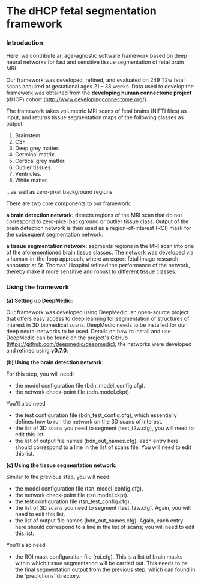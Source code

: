 # The dHCP fetal segmentation framework



### **Introduction**


Here, we contribute an age-agnostic software framework based
on deep neural networks for fast and sensitive tissue 
segmentation of fetal brain MRI. 

Our framework was developed, refined,
and evaluated on 249 T2w fetal scans acquired at gestational ages 21 – 38 weeks. Data used to develop the framework was obtained from the **developing human connectome project** 
(dHCP) cohort (http://www.developingconnectome.org/). 


The framework takes volumetric MRI scans of fetal brains (NIFTI files) as input, 
and returns tissue segmentation maps of the following classes as output:
1. Brainstem.
2. CSF.
3. Deep grey matter.
4. Germinal matrix.
5. Cortical grey matter.
6. Outlier tissues.
7. Ventricles.
8. White matter.

.. as well as zero-pixel background regions.


There are two core components to 
our framework:

**a brain detection network:** detects regions of the MRI scan that do not correspond to zero-pixel background or outlier 
tissue class. Output of the brain detection network is then used as a region-of-interest (ROI) mask for the subsequent segmentation network.

**a tissue segmentation network:** segments regions in the MRI scan into one of the aforementioned brain tissue classes.
The network was developed via a human-in-the-loop approach, where an expert fetal image research annotator at 
St. Thomas' Hospital refined the performance of the network, thereby make it more sensitive and robust to different tissue classes. 




### Using the framework


**(a) Setting up DeepMedic:**

Our framework was developed using DeepMedic; an open-source project that offers easy access to deep learning for segmentation of structures of interest in 3D biomedical scans.
DeepMedic needs to be installed for our deep neural networks to be used. Details on how to install and use DeepMedic can be found on 
the project's GitHub (https://github.com/deepmedic/deepmedic); the networks were developed and refined using **v0.7.0**.

**(b) Using the brain detection network:** 

For this step, you will need:
- the model configuration file (bdn_model_config.cfg).
- the network check-point file (bdn.model.ckpt).

You'll also need 
- the test configuration file (bdn_test_config.cfg), which essentially defines how to run the network on the 3D scans of interest.
- the list of 3D scans you need to segment (test_t2w.cfg), you will need to edit this list.
- the list of output file names (bdn_out_names.cfg), each entry here should correspond to a line in the list of scans file. You will need to edit this list. 

**(c) Using the tissue segmentation network:** 

Similar to the previous step, you will need:
- the model configuration file (tsn_model_config.cfg).
- the network check-point file (tsn.model.ckpt).
- the test configuration file (tsn_test_config.cfg), 
- the list of 3D scans you need to segment (test_t2w.cfg). Again, you will need to edit this list.
- the list of output file names (bdn_out_names.cfg). Again, each entry here should correspond to a line in the list of scans; you will need to edit this list. 

You'll also need 
- the ROI mask configuration file (roi.cfg). This is a list of brain masks within which tissue segmentation will be carried out. This needs to be the final segmentation
output from the previous step, which can found in the 'predictions' directory. 





